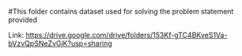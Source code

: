 #This folder contains dataset used for solving the problem statement provided

Link: https://drive.google.com/drive/folders/153Kf-gTC4BKveS1Va-bVzvQpSNeZvGjK?usp=sharing
